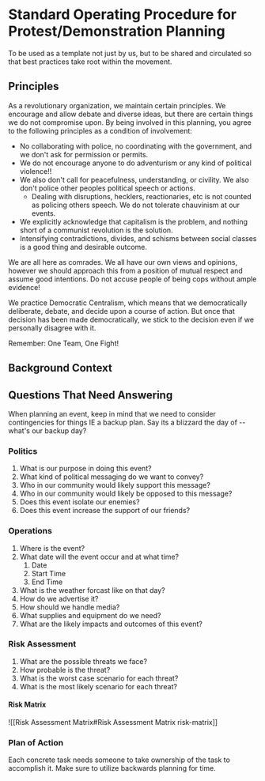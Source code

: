 # Standard Operating Procedure for Protest/Demonstration Planning

To be used as a template not just by us, but to be shared and circulated so that best practices take root within the movement.
## Principles

As a revolutionary organization, we maintain certain principles. We encourage and allow debate and diverse ideas, but there are certain things we do not compromise upon. By being involved in this planning, you agree to the following principles as a condition of involvement:
* No collaborating with police, no coordinating with the government, and we don't ask for permission or permits.
* We do not encourage anyone to do adventurism or any kind of political violence!!
* We also don't call for peacefulness, understanding, or civility. We also don't police other peoples political speech or actions.
	* Dealing with disruptions, hecklers, reactionaries, etc is not counted as policing others speech. We do not tolerate chauvinism at our events.
* We explicitly acknowledge that capitalism is the problem, and nothing short of a communist revolution is the solution.
* Intensifying contradictions, divides, and schisms between social classes is a good thing and desirable outcome.

We are all here as comrades. We all have our own views and opinions, however we should approach this from a position of mutual respect and assume good intentions. Do not accuse people of being cops without ample evidence!

We practice Democratic Centralism, which means that we democratically deliberate, debate, and decide upon a course of action. But once that decision has been made democratically, we stick to the decision even if we personally disagree with it.

Remember: One Team, One Fight!

## Background Context

## Questions That Need Answering

When planning an event, keep in mind that we need to consider contingencies for things IE a backup plan. Say its a blizzard the day of -- what's our backup day? 

### Politics

1. What is our purpose in doing this event?
2. What kind of political messaging do we want to convey?
3. Who in our community would likely support this message?
4. Who in our community would likely be opposed to this message?
5. Does this event isolate our enemies?
6. Does this event increase the support of our friends?

### Operations

1. Where is the event?
2. What date will the event occur and at what time?
	1. Date
	2. Start Time
	3. End Time
3. What is the weather forcast like on that day?
4. How do we advertise it?
5. How should we handle media?
6. What supplies and equipment do we need?
7. What are the likely impacts and outcomes of this event?

### Risk Assessment

1. What are the possible threats we face?
2. How probable is the threat?
3. What is the worst case scenario for each threat?
4. What is the most likely scenario for each threat?
#### Risk Matrix
![[Risk Assessment Matrix#Risk Assessment Matrix risk-matrix]]

### Plan of Action

Each concrete task needs someone to take ownership of the task to accomplish it. Make sure to utilize backwards planning for time.